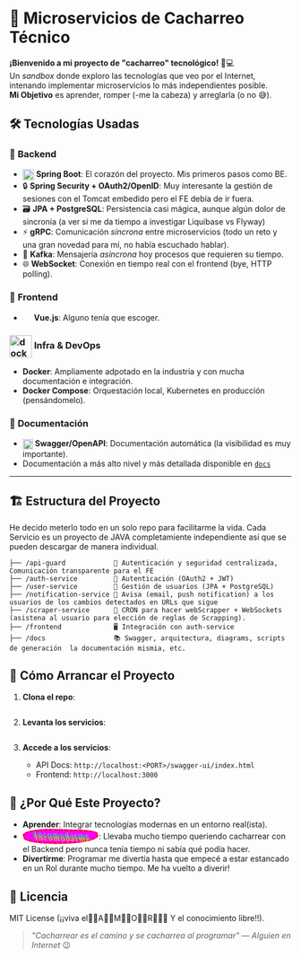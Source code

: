 # 🚀 **Microservicios de Cacharreo Técnico**  

**¡Bienvenido a mi proyecto de "cacharreo" tecnológico!** 🔧💻  
Un *sandbox* donde exploro las tecnologías que veo por el Internet, intenando implementar microservicios lo más independientes posible.  
**Mi Objetivo** es aprender, romper (-me la cabeza) y arreglarla (o no 😅).  

## 🛠 **Tecnologías Usadas**  

### 🤖 **Backend**  

- <img src="https://img.icons8.com/color/48/spring-logo.png" style="vertical-align: middle" alt="spring-logo" width="" height="20"> **Spring Boot**: El corazón del proyecto. Mis primeros pasos como BE.
- 🔒 **Spring Security + OAuth2/OpenID**: Muy interesante la gestión de sesiones con el Tomcat embedido pero el FE debía de ir fuera.  
- 🗃️ **JPA + PostgreSQL**: Persistencia casi mágica, aunque algún dolor de sincronía (a ver si me da tiempo a investigar Liquibase vs Flyway)
- ⚡ **gRPC**: Comunicación *síncrona* entre microservicios (todo un reto y una gran novedad para mí, no había escuchado hablar).  
- 📨 **Kafka**: Mensajería *asíncrona* hoy procesos que requieren su tiempo.  
- 🌐 **WebSocket**: Conexión en tiempo real con el frontend (bye, HTTP polling).  

### 🎨 **Frontend**  

- <img src="https://vuejs.org/images/logo.png" width="16" height="16"> **Vue.js**: Alguno tenía que escoger.  

### <img src="https://img.icons8.com/external-those-icons-lineal-color-those-icons/48/external-Docker-social-media-those-icons-lineal-color-those-icons.png" style="vertical-align: middle" alt="docker-logo" witdth="40px" height="40px"></img> **Infra & DevOps**  

- **Docker**: Ampliamente adpotado en la industria y con mucha documentación e integración.
- **Docker Compose**: Orquestación local, Kubernetes en producción (pensándomelo).  

### 📜 **Documentación**  

- <img src="https://img.icons8.com/?size=18&id=rdKV2dee9wxd&format=png" style="vertical-align: middle" width="18" height="18"> **Swagger/OpenAPI**: Documentación automática (la visibilidad es muy importante).  
- Documentación a más alto nivel y más detallada disponible en [`docs`](./docs/README.md#documentación-page_alert)

---

## 🏗️ **Estructura del Proyecto**  

He decido meterlo todo en un solo repo para facilitarme la vida. Cada Servicio es un proyecto de JAVA completamiente independiente así que se pueden descargar de manera individual.

```  
├── /api-guard            🔐 Autenticación y seguridad centralizada, Comunicación transparente para el FE  
├── /auth-service         🔐 Autenticación (OAuth2 + JWT)  
├── /user-service         👥 Gestión de usuarios (JPA + PostgreSQL)  
├── /notification-service 👥 Avisa (email, push notification) a los usuarios de los cambios detectados en URLs que sigue   
├── /scraper-service      💬 CRON para hacer webScrapper + WebSockets (asistena al usuario para elección de reglas de Scrapping).  
├── /frontend             🖥️ Integración con auth-service  
├── /docs                 📚 Swagger, arquitectura, diagrams, scripts de generación  la documentación mismia, etc.  
```  

## 🚦 **Cómo Arrancar el Proyecto**  

1. **Clona el repo**:  

   ```bash  
   ```  

2. **Levanta los servicios**:  

   ```bash  
   ```  

3. **Accede a los servicios**:  
   - API Docs: `http://localhost:<PORT>/swagger-ui/index.html`  
   - Frontend: `http://localhost:3000`  

## 🤔 **¿Por Qué Este Proyecto?**  

- **Aprender**: Integrar tecnologías modernas en un entorno real(ista).  
- <span style="
    font-family: 'Comic Sans MS', cursive;
    color: #00FF00;
    background-color: #FF00FF;
    font-size: 1em;
    letter-spacing: 2px;
    word-spacing: -5px;
    line-height: 0.8;
    text-shadow: 3px 3px 0px #FFFF00, 3px -3px 0px #00FFFF;
    transform: rotate(2deg) skewX(15deg);
    animation: flash 0.3s infinite;
    display: inline-block;
    padding: 5px 15px;
    border: 3px dashed #FF0000;
    border-radius: 50% 20% 70% 30%;
">Incomodarme</span>: Llevaba mucho tiempo queriendo cacharrear con el Backend pero nunca tenía tiempo ni sabía qué podía hacer.  
- **Divertirme**: Programar me divertía hasta que empecé a estar estancado en un Rol durante mucho tiempo. Me ha vuelto a diverir!  

## 📜 **Licencia**  

MIT License (¡¡viva el🩷👭A🩷🌈M👭🌈O👬🌈R💏🩷🌈  Y el conocimiento libre!!).  

> *"Cacharrear es el camino y se cacharrea al programar"* — *Alguien en Internet* 😉
